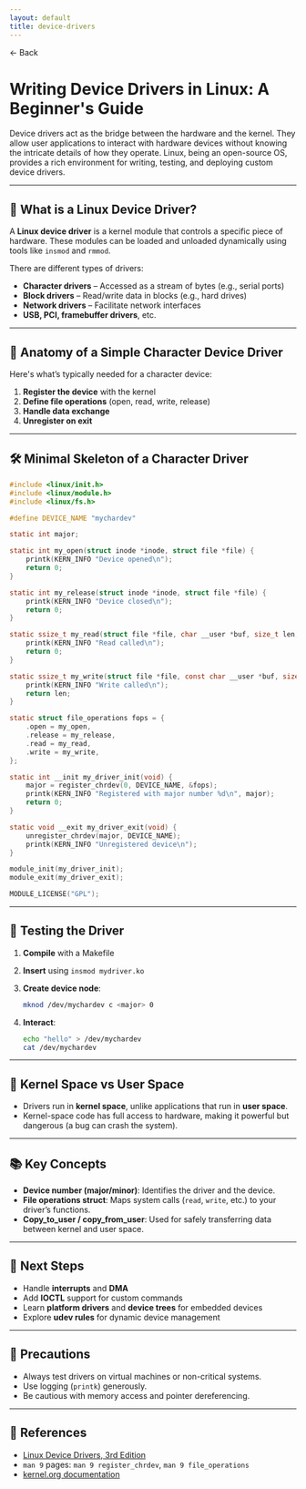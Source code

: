 ```yaml
---
layout: default
title: device-drivers 
---
```


<a href="https://anish7600.github.io/technical-writeups" style="text-decoration: none;">← Back</a>


# Writing Device Drivers in Linux: A Beginner's Guide

Device drivers act as the bridge between the hardware and the kernel. They allow user applications to interact with hardware devices without knowing the intricate details of how they operate. Linux, being an open-source OS, provides a rich environment for writing, testing, and deploying custom device drivers.

---

## 📌 What is a Linux Device Driver?

A **Linux device driver** is a kernel module that controls a specific piece of hardware. These modules can be loaded and unloaded dynamically using tools like `insmod` and `rmmod`.

There are different types of drivers:

* **Character drivers** – Accessed as a stream of bytes (e.g., serial ports)
* **Block drivers** – Read/write data in blocks (e.g., hard drives)
* **Network drivers** – Facilitate network interfaces
* **USB, PCI, framebuffer drivers**, etc.

---

## 🧩 Anatomy of a Simple Character Device Driver

Here's what’s typically needed for a character device:

1. **Register the device** with the kernel
2. **Define file operations** (open, read, write, release)
3. **Handle data exchange**
4. **Unregister on exit**

---

## 🛠️ Minimal Skeleton of a Character Driver

```c
#include <linux/init.h>
#include <linux/module.h>
#include <linux/fs.h>

#define DEVICE_NAME "mychardev"

static int major;

static int my_open(struct inode *inode, struct file *file) {
    printk(KERN_INFO "Device opened\n");
    return 0;
}

static int my_release(struct inode *inode, struct file *file) {
    printk(KERN_INFO "Device closed\n");
    return 0;
}

static ssize_t my_read(struct file *file, char __user *buf, size_t len, loff_t *offset) {
    printk(KERN_INFO "Read called\n");
    return 0;
}

static ssize_t my_write(struct file *file, const char __user *buf, size_t len, loff_t *offset) {
    printk(KERN_INFO "Write called\n");
    return len;
}

static struct file_operations fops = {
    .open = my_open,
    .release = my_release,
    .read = my_read,
    .write = my_write,
};

static int __init my_driver_init(void) {
    major = register_chrdev(0, DEVICE_NAME, &fops);
    printk(KERN_INFO "Registered with major number %d\n", major);
    return 0;
}

static void __exit my_driver_exit(void) {
    unregister_chrdev(major, DEVICE_NAME);
    printk(KERN_INFO "Unregistered device\n");
}

module_init(my_driver_init);
module_exit(my_driver_exit);

MODULE_LICENSE("GPL");
```

---

## 🧪 Testing the Driver

1. **Compile** with a Makefile
2. **Insert** using `insmod mydriver.ko`
3. **Create device node**:

   ```bash
   mknod /dev/mychardev c <major> 0
   ```
4. **Interact**:

   ```bash
   echo "hello" > /dev/mychardev
   cat /dev/mychardev
   ```

---

## 🔐 Kernel Space vs User Space

* Drivers run in **kernel space**, unlike applications that run in **user space**.
* Kernel-space code has full access to hardware, making it powerful but dangerous (a bug can crash the system).

---

## 📚 Key Concepts

* **Device number (major/minor)**: Identifies the driver and the device.
* **File operations struct**: Maps system calls (`read`, `write`, etc.) to your driver’s functions.
* **Copy\_to\_user / copy\_from\_user**: Used for safely transferring data between kernel and user space.

---

## 🧵 Next Steps

* Handle **interrupts** and **DMA**
* Add **IOCTL** support for custom commands
* Learn **platform drivers** and **device trees** for embedded devices
* Explore **udev rules** for dynamic device management

---

## 🚧 Precautions

* Always test drivers on virtual machines or non-critical systems.
* Use logging (`printk`) generously.
* Be cautious with memory access and pointer dereferencing.

---

## 📘 References

* [Linux Device Drivers, 3rd Edition](https://lwn.net/Kernel/LDD3/)
* `man 9` pages: `man 9 register_chrdev`, `man 9 file_operations`
* [kernel.org documentation](https://www.kernel.org/doc/html/latest/)
